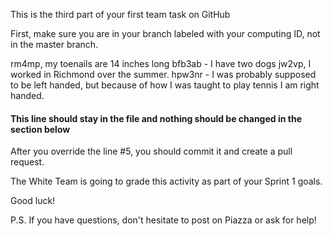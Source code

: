 This is the third part of your first team task on GitHub

First, make sure you are in your branch labeled with your computing ID, not in the master branch.

rm4mp, my toenails are 14 inches long
bfb3ab - I have two dogs
jw2vp, I worked in Richmond over the summer.
hpw3nr - I was probably supposed to be left handed, but because of how I was taught to play tennis I am right handed.

#### This line should stay in the file and nothing should be changed in the section below

After you override the line #5, you should commit it and create a pull request.

The White Team is going to grade this activity as part of your Sprint 1 goals.

Good luck!

P.S. If you have questions, don't hesitate to post on Piazza or ask for help!
